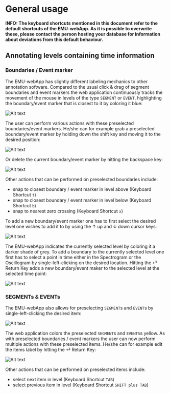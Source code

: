 # General usage

**INFO: The keyboard shortcuts mentioned in this document refer to the default shortcuts of the EMU-webApp. As it is 
possible to overwrite these, please contact the person hosting your database for information about deviations from this
default behaviour.**

## Annotating levels containing time information

### Boundaries / Event marker

The EMU-webApp has slightly different labeling mechanics to other annotation software. Compared to the usual
click & drag of segment boundaries and event markers the web application continuously tracks the movement of the 
mouse in levels of the type `SEGMENT` or `EVENT`, highlighting the boundary/event marker that is closest to it by 
coloring it blue:

![Alt text](manual/GeneralUsage/pics/preSelBoundary.gif)

The user can perform various actions with these preselected boundaries/event markers. He/she can for example grab a
preselected boundary/event marker by holding down the shift key and moving it to the desired position:

![Alt text](manual/GeneralUsage/pics/moveBoundary.gif)

Or delete the current boundary/event marker by hitting the backspace key:

![Alt text](manual/GeneralUsage/pics/deleteBoundary.gif)

Other actions that can be performed on preselected boundaries include:

- snap to closest boundary / event marker in level above (Keyboard Shortcut `t`)
- snap to closest boundary / event marker in level below (Keyboard Shortcut `b`)
- snap to nearest zero crossing (Keyboard Shortcut `x`)

To add a new boundary/event marker one has to first select the desired level one wishes to add it to by using the ↑ up and 
↓ down cursor keys:

![Alt text](manual/GeneralUsage/pics/selectLevel.gif)

The EMU-webApp indicates the currently selected level by coloring it a darker shade of grey. To add a boundary to the
currently selected level one first has to select a point in time either in the Spectrogram or the Oscillogram by single-left-clicking
on the desired location. Hitting the ⏎ Return Key adds a new boundary/event maker to the selected level at the selected time point:

![Alt text](manual/GeneralUsage/pics/addBoundary.gif)

### SEGMENTs & EVENTs

The EMU-webApp also allows for preselecting `SEGMENT`s and `EVENT`s by single-left-clicking the desired item:

![Alt text](manual/GeneralUsage/pics/preSelSeg.gif)

The web application colors the preselected `SEGMENT`s and `EVENTS`s yellow. As with preselected boundaries / event
markers the user can now perform multiple actions with these preselected items. He/she can for example edit the items label
by hitting the ⏎ Return Key:

![Alt text](manual/GeneralUsage/pics/changeLabel.gif)

Other actions that can be performed on preselected items include:

- select next item in level (Keyboard Shortcut `TAB`)
- select previous item in level (Keyboard Shortcut `SHIFT plus TAB`)